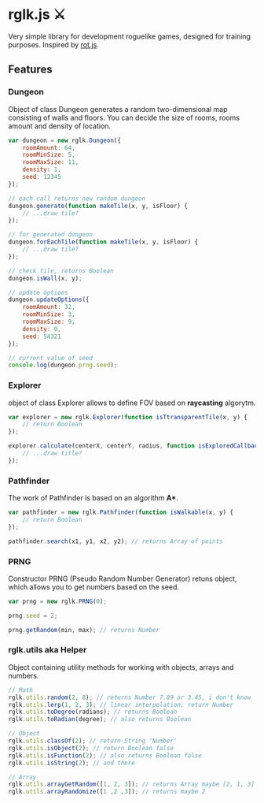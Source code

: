 # rglk.js ⚔️
Very simple library for development roguelike games, designed for training purposes. Inspired by [rot.js](http://ondras.github.io/rot.js/hp/).

## Features
### Dungeon
Object of class Dungeon generates a random two-dimensional map consisting of walls and floors. You can decide the size of rooms, rooms amount and density of location.
```javascript
var dungeon = new rglk.Dungeon({
	roomAmount: 64, 
	roomMinSize: 5, 
	roomMaxSize: 11, 
	density: 1,
	seed: 12345
});

// each call returns new random dungeon
dungeon.generate(function makeTile(x, y, isFloor) {
	// ...draw tile?
});

// for generated dungeon
dungeon.forEachTile(function makeTile(x, y, isFloor) {
	// ...draw tile?
});

// check tile, returns Boolean
dungeon.isWall(x, y);

// update options
dungeon.updateOptions({
	roomAmount: 32,
	roomMinSize: 3,
	roomMaxSize: 9,
	density: 0,
	seed: 54321
});

// current value of seed
console.log(dungeon.prng.seed);
```

### Explorer
object of class Explorer allows to define FOV based on **raycasting** algorytm.
```javascript
var explorer = new rglk.Explorer(function isTtransparentTile(x, y) {
	// return Boolean
});

explorer.calculate(centerX, centerY, radius, function isExploredCallback(x, y) {
	// ...draw title?
});
```

### Pathfinder
The work of Pathfinder is based on an algorithm __A*__.
```javascript
var pathfinder = new rglk.Pathfinder(function isWalkable(x, y) {
	// return Boolean
});

pathfinder.search(x1, y1, x2, y2); // returns Array of points
```

### PRNG
Constructor PRNG (Pseudo Random Number Generator) retuns object, which allows you to get numbers based on the seed.
```javascript
var prng = new rglk.PRNG(0);

prng.seed = 2;

prng.getRandom(min, max); // returns Number
```

### rglk.utils aka Helper
Object containing utility methods for working with objects, arrays and numbers.
```javascript
// Math
rglk.utils.random(2, 8); // returns Number 7.89 or 3.45, i don't know
rglk.utils.lerp(1, 2, 3); // linear interpolation, return Number
rglk.utils.toDegree(radians); // returns Boolean
rglk.utils.toRadian(degree); // also returns Boolean

// Object
rglk.utils.classOf(2); // return String 'Number'
rglk.utils.isObject(2); // return Boolean false
rglk.utils.isFunction(2); // also returns Boolean false
rglk.utils.isString(2); // and there

// Array
rglk.utils.arrayGetRandom([1, 2, 3]); // returns Array maybe [2, 1, 3]
rglk.utils.arrayRandomize([1 ,2 ,3]); // returns maybe 2
```
